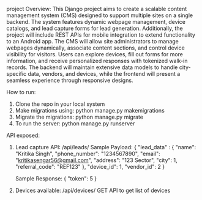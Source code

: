 project Overview:
This Django project aims to create a scalable content management system (CMS) designed to support multiple sites on a single backend. 
The system features dynamic webpage management, device catalogs, and lead capture forms for lead generation. 
Additionally, the project will include REST APIs for mobile integration to extend functionality to an Android app.
The CMS will allow site administrators to manage webpages dynamically, associate content sections, and control device visibility for visitors. 
Users can explore devices, fill out forms for more information, and receive personalized responses with tokenized walk-in records. 
The backend will maintain extensive data models to handle city-specific data, vendors, and devices, while the frontend will present a seamless experience through responsive designs.

How to run:
1. Clone the repo in your local system
2. Make migrations using: python manage.py makemigrations
3. Migrate the migrations: python manage.py migrate
4. To run the server: python manage.py runserver


API exposed:
1. Lead capture API: /api/leads/
   Sample Payload:
   {
    "lead_data" : {
    "name": "Kritika Singh",
    "phone_number": "1234567890",
    "email": "kritikasengar56@gmail.com",
    "address": "123 Sector",
    "city": 1,
    "referral_code": "REF123"
    },
    "device_id": 1,
    "vendor_id": 2
  }

    Sample Response:
   {
    "token": 5
   }

2. Devices available: /api/devices/
    GET API to get list of devices

   
